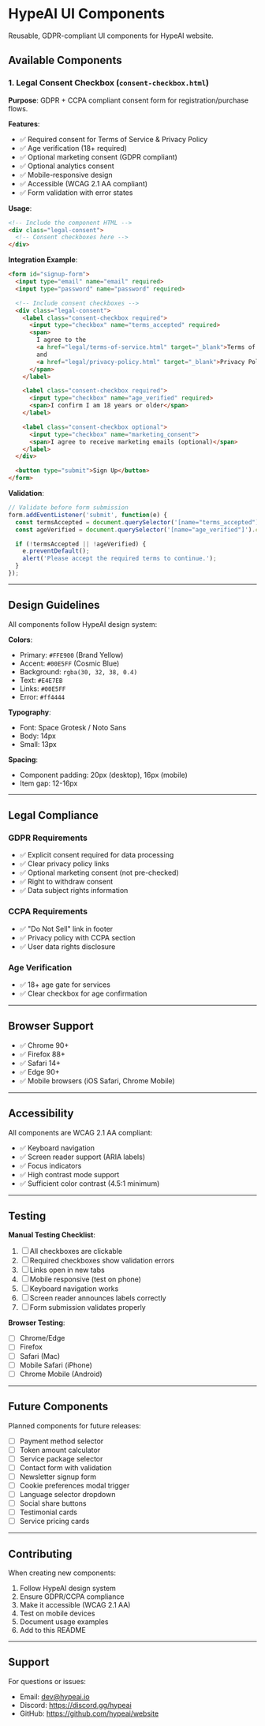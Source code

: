 # HypeAI UI Components

Reusable, GDPR-compliant UI components for HypeAI website.

## Available Components

### 1. Legal Consent Checkbox (`consent-checkbox.html`)

**Purpose**: GDPR + CCPA compliant consent form for registration/purchase flows.

**Features**:
- ✅ Required consent for Terms of Service & Privacy Policy
- ✅ Age verification (18+ required)
- ✅ Optional marketing consent (GDPR compliant)
- ✅ Optional analytics consent
- ✅ Mobile-responsive design
- ✅ Accessible (WCAG 2.1 AA compliant)
- ✅ Form validation with error states

**Usage**:

```html
<!-- Include the component HTML -->
<div class="legal-consent">
  <!-- Consent checkboxes here -->
</div>
```

**Integration Example**:

```html
<form id="signup-form">
  <input type="email" name="email" required>
  <input type="password" name="password" required>

  <!-- Include consent checkboxes -->
  <div class="legal-consent">
    <label class="consent-checkbox required">
      <input type="checkbox" name="terms_accepted" required>
      <span>
        I agree to the
        <a href="legal/terms-of-service.html" target="_blank">Terms of Service</a>
        and
        <a href="legal/privacy-policy.html" target="_blank">Privacy Policy</a>
      </span>
    </label>

    <label class="consent-checkbox required">
      <input type="checkbox" name="age_verified" required>
      <span>I confirm I am 18 years or older</span>
    </label>

    <label class="consent-checkbox optional">
      <input type="checkbox" name="marketing_consent">
      <span>I agree to receive marketing emails (optional)</span>
    </label>
  </div>

  <button type="submit">Sign Up</button>
</form>
```

**Validation**:

```javascript
// Validate before form submission
form.addEventListener('submit', function(e) {
  const termsAccepted = document.querySelector('[name="terms_accepted"]').checked;
  const ageVerified = document.querySelector('[name="age_verified"]').checked;

  if (!termsAccepted || !ageVerified) {
    e.preventDefault();
    alert('Please accept the required terms to continue.');
  }
});
```

---

## Design Guidelines

All components follow HypeAI design system:

**Colors**:
- Primary: `#FFE900` (Brand Yellow)
- Accent: `#00E5FF` (Cosmic Blue)
- Background: `rgba(30, 32, 38, 0.4)`
- Text: `#E4E7EB`
- Links: `#00E5FF`
- Error: `#ff4444`

**Typography**:
- Font: Space Grotesk / Noto Sans
- Body: 14px
- Small: 13px

**Spacing**:
- Component padding: 20px (desktop), 16px (mobile)
- Item gap: 12-16px

---

## Legal Compliance

### GDPR Requirements
- ✅ Explicit consent required for data processing
- ✅ Clear privacy policy links
- ✅ Optional marketing consent (not pre-checked)
- ✅ Right to withdraw consent
- ✅ Data subject rights information

### CCPA Requirements
- ✅ "Do Not Sell" link in footer
- ✅ Privacy policy with CCPA section
- ✅ User data rights disclosure

### Age Verification
- ✅ 18+ age gate for services
- ✅ Clear checkbox for age confirmation

---

## Browser Support

- ✅ Chrome 90+
- ✅ Firefox 88+
- ✅ Safari 14+
- ✅ Edge 90+
- ✅ Mobile browsers (iOS Safari, Chrome Mobile)

---

## Accessibility

All components are WCAG 2.1 AA compliant:

- ✅ Keyboard navigation
- ✅ Screen reader support (ARIA labels)
- ✅ Focus indicators
- ✅ High contrast mode support
- ✅ Sufficient color contrast (4.5:1 minimum)

---

## Testing

**Manual Testing Checklist**:

1. ☐ All checkboxes are clickable
2. ☐ Required checkboxes show validation errors
3. ☐ Links open in new tabs
4. ☐ Mobile responsive (test on phone)
5. ☐ Keyboard navigation works
6. ☐ Screen reader announces labels correctly
7. ☐ Form submission validates properly

**Browser Testing**:
- ☐ Chrome/Edge
- ☐ Firefox
- ☐ Safari (Mac)
- ☐ Mobile Safari (iPhone)
- ☐ Chrome Mobile (Android)

---

## Future Components

Planned components for future releases:

- [ ] Payment method selector
- [ ] Token amount calculator
- [ ] Service package selector
- [ ] Contact form with validation
- [ ] Newsletter signup form
- [ ] Cookie preferences modal trigger
- [ ] Language selector dropdown
- [ ] Social share buttons
- [ ] Testimonial cards
- [ ] Service pricing cards

---

## Contributing

When creating new components:

1. Follow HypeAI design system
2. Ensure GDPR/CCPA compliance
3. Make it accessible (WCAG 2.1 AA)
4. Test on mobile devices
5. Document usage examples
6. Add to this README

---

## Support

For questions or issues:
- Email: dev@hypeai.io
- Discord: https://discord.gg/hypeai
- GitHub: https://github.com/hypeai/website
